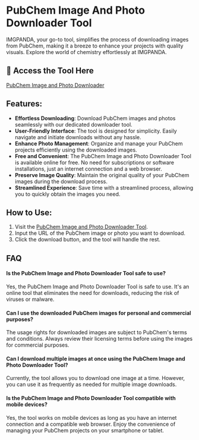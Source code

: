 # PubChem Image And Photo Downloader Tool

IMGPANDA, your go-to tool, simplifies the process of downloading images from PubChem, making it a breeze to enhance your projects with quality visuals. Explore the world of chemistry effortlessly at IMGPANDA.

## 🔗 Access the Tool Here
[PubChem Image and Photo Downloader](https://imgpanda.com/pubchem-image-and-photo-downloader-tool/)

## Features:

- **Effortless Downloading**: Download PubChem images and photos seamlessly with our dedicated downloader tool.
- **User-Friendly Interface**: The tool is designed for simplicity. Easily navigate and initiate downloads without any hassle.
- **Enhance Photo Management**: Organize and manage your PubChem projects efficiently using the downloaded images.
- **Free and Convenient**: The PubChem Image and Photo Downloader Tool is available online for free. No need for subscriptions or software installations, just an internet connection and a web browser.
- **Preserve Image Quality**: Maintain the original quality of your PubChem images during the download process.
- **Streamlined Experience**: Save time with a streamlined process, allowing you to quickly obtain the images you need.

## How to Use:

1. Visit the [PubChem Image and Photo Downloader Tool](https://imgpanda.com/pubchem-image-and-photo-downloader-tool/).
2. Input the URL of the PubChem image or photo you want to download.
3. Click the download button, and the tool will handle the rest.

## FAQ

#### Is the PubChem Image and Photo Downloader Tool safe to use?

Yes, the PubChem Image and Photo Downloader Tool is safe to use. It's an online tool that eliminates the need for downloads, reducing the risk of viruses or malware.

#### Can I use the downloaded PubChem images for personal and commercial purposes?

The usage rights for downloaded images are subject to PubChem's terms and conditions. Always review their licensing terms before using the images for commercial purposes.

#### Can I download multiple images at once using the PubChem Image and Photo Downloader Tool?

Currently, the tool allows you to download one image at a time. However, you can use it as frequently as needed for multiple image downloads.

#### Is the PubChem Image and Photo Downloader Tool compatible with mobile devices?

Yes, the tool works on mobile devices as long as you have an internet connection and a compatible web browser. Enjoy the convenience of managing your PubChem projects on your smartphone or tablet.
